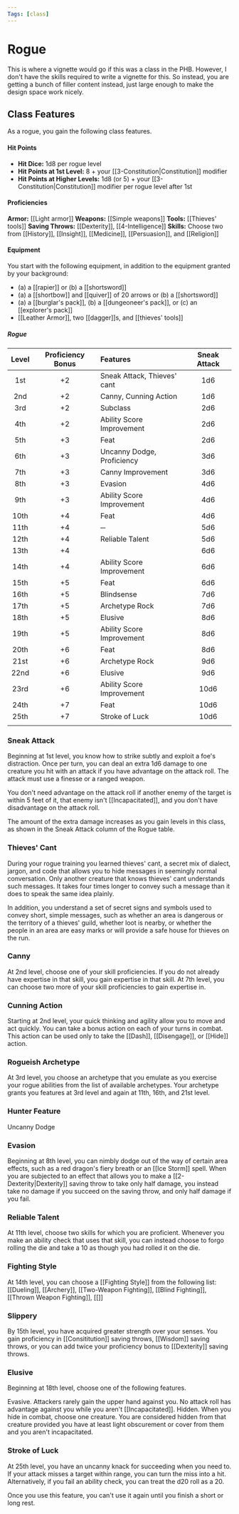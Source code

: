 ```yaml
---
Tags: [class]
---
```

# Rogue
This is where a vignette would go if this was a class in the PHB. However, I don't have the skills required to write a vignette for this. So instead, you are getting a bunch of filler content instead, just large enough to make the design space work nicely. 


## Class Features
As a rogue, you gain the following class features.

#### Hit Points
- **Hit Dice:** 1d8 per rogue level
- **Hit Points at 1st Level:** 8 + your [[3-Constitution|Constitution]] modifier
- **Hit Points at Higher Levels:** 1d8 (or 5) + your [[3-Constitution|Constitution]] modifier per rogue level after 1st

#### Proficiencies
**Armor:** [[Light armor]]
**Weapons:** [[Simple weapons]]
**Tools:** [[Thieves' tools]]
**Saving Throws:** [[Dexterity]], [[4-Intelligence]]
**Skills:** Choose two from [[History]], [[Insight]], [[Medicine]], [[Persuasion]], and [[Religion]]

#### Equipment

You start with the following equipment, in addition to the equipment granted by your background:

- (a) a [[rapier]] or (b) a [[shortsword]]
- (a) a [[shortbow]] and [[quiver]] of 20 arrows or (b) a [[shortsword]]
- (a) a [[burglar's pack]], (b) a [[dungeoneer's pack]], or (c) an [[explorer's pack]]
- [[Leather Armor]], two [[dagger]]s, and [[thieves' tools]]

<!--<div class='classTable wide'>-->
##### Rogue
| Level | Proficiency Bonus | Features                           | Sneak Attack  |
|:-----:|:-----------------:|:---------------------------------- |:-------------:|
|  1st  |        +2         | Sneak Attack, Thieves' cant        |       1d6     |
|  2nd  |        +2         | Canny, Cunning Action              |       1d6     |
|  3rd  |        +2         | Subclass                         |       2d6     |
|  4th  |        +2         | Ability Score Improvement          |       2d6     |
|  5th  |        +3         | Feat                               |       2d6     |
|  6th  |        +3         | Uncanny Dodge, Proficiency                      |       3d6     |
|  7th  |        +3         | Canny Improvement                  |       3d6     |
|  8th  |        +3         | Evasion                            |       4d6     |
|  9th  |        +3         | Ability Score Improvement          |       4d6     |
| 10th  |        +4         | Feat                               |       4d6     |
| 11th  |        +4         | ─                                  |       5d6     |
| 12th  |        +4         | Reliable Talent                    |       5d6     |
| 13th  |        +4         |                     |       6d6     |
| 14th  |        +4         | Ability Score Improvement          |       6d6     |
| 15th  |        +5         | Feat                               |       6d6     |
| 16th  |        +5         | Blindsense                         |       7d6     |
| 17th  |        +5         | Archetype Rock                     |       7d6     |
| 18th  |        +5         | Elusive                            |       8d6     |
| 19th  |        +5         | Ability Score Improvement          |       8d6     |
| 20th  |        +6         | Feat                               |       8d6     |
| 21st  |        +6         | Archetype Rock                     |       9d6     |
| 22nd  |        +6         | Elusive                            |       9d6     |
| 23rd  |        +6         | Ability Score Improvement          |       10d6    |
| 24th  |        +7         | Feat                               |       10d6    |
| 25th  |        +7         | Stroke of Luck                     |       10d6    |
|       |                   |                                    |               |
<!--</div>-->

### Sneak Attack
Beginning at 1st level, you know how to strike subtly and exploit a foe's distraction. Once per turn, you can deal an extra 1d6 damage to one creature you hit with an attack if you have advantage on the attack roll. The attack must use a finesse or a ranged weapon.

You don't need advantage on the attack roll if another enemy of the target is within 5 feet of it, that enemy isn't [[Incapacitated]], and you don't have disadvantage on the attack roll.

The amount of the extra damage increases as you gain levels in this class, as shown in the Sneak Attack column of the Rogue table.

### Thieves' Cant

During your rogue training you learned thieves' cant, a secret mix of dialect, jargon, and code that allows you to hide messages in seemingly normal conversation. Only another creature that knows thieves' cant understands such messages. It takes four times longer to convey such a message than it does to speak the same idea plainly.

In addition, you understand a set of secret signs and symbols used to convey short, simple messages, such as whether an area is dangerous or the territory of a thieves' guild, whether loot is nearby, or whether the people in an area are easy marks or will provide a safe house for thieves on the run.

### Canny
At 2nd level, choose one of your skill proficiencies. If you do not already have expertise in that skill, you gain expertise in that skill.
At 7th level, you can choose two more of your skill proficiencies to gain expertise in.

### Cunning Action
Starting at 2nd level, your quick thinking and agility allow you to move and act quickly. You can take a bonus action on each of your turns in combat. This action can be used only to take the [[Dash]], [[Disengage]], or [[Hide]] action.

### Rogueish Archetype
At 3rd level, you choose an archetype that you emulate as you exercise your rogue abilities from the list of available archetypes. Your archetype grants you features at 3rd level and again at 11th, 16th, and 21st level.

### Hunter Feature
Uncanny Dodge

### Evasion
Beginning at 8th level, you can nimbly dodge out of the way of certain area effects, such as a red dragon's fiery breath or an [[Ice Storm]] spell. When you are subjected to an effect that allows you to make a [[2-Dexterity|Dexterity]] saving throw to take only half damage, you instead take no damage if you succeed on the saving throw, and only half damage if you fail.

### Reliable Talent
At 11th level, choose two skills for which you are proficient. Whenever you make an ability check that uses that skill, you can instead choose to forgo rolling the die and take a 10 as though you had rolled it on the die.

### Fighting Style
At 14th level, you can choose a [[Fighting Style]] from the following list: [[Dueling]], [[Archery]], [[Two-Weapon Fighting]], [[Blind Fighting]], [[Thrown Weapon Fighting]], [[]]

### Slippery
By 15th level, you have acquired greater strength over your senses. You gain proficiency in [[Consititution]] saving throws, [[Wisdom]] saving throws, or you can add twice your proficiency bonus to [[Dexterity]] saving throws.

### Elusive
Beginning at 18th level, choose one of the following features. 

Evasive. Attackers rarely gain the upper hand against you. No attack roll has advantage against you while you aren't [[Incapacitated]].
Hidden. When you hide in combat, choose one creature. You are considered hidden from that creature provided you have at least light obscurement or cover from them and you aren't incapacitated.


### Stroke of Luck
At 25th level, you have an uncanny knack for succeeding when you need to. If your attack misses a target within range, you can turn the miss into a hit. Alternatively, if you fail an ability check, you can treat the d20 roll as a 20.

Once you use this feature, you can't use it again until you finish a short or long rest.